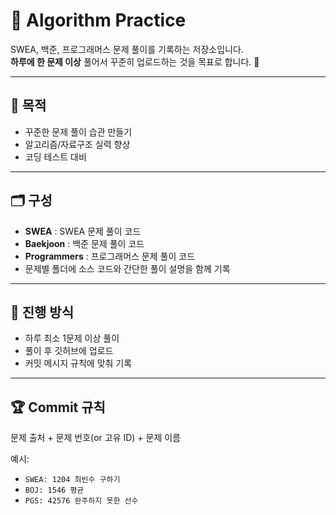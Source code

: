# 📝 Algorithm Practice

SWEA, 백준, 프로그래머스 문제 풀이를 기록하는 저장소입니다.  
**하루에 한 문제 이상** 풀어서 꾸준히 업로드하는 것을 목표로 합니다. 🚀

---

## 📌 목적
- 꾸준한 문제 풀이 습관 만들기
- 알고리즘/자료구조 실력 향상
- 코딩 테스트 대비

---

## 🗂️ 구성
- **SWEA** : SWEA 문제 풀이 코드
- **Baekjoon** : 백준 문제 풀이 코드
- **Programmers** : 프로그래머스 문제 풀이 코드
- 문제별 폴더에 소스 코드와 간단한 풀이 설명을 함께 기록

---

## 📅 진행 방식
- 하루 최소 1문제 이상 풀이
- 풀이 후 깃허브에 업로드
- 커밋 메시지 규칙에 맞춰 기록

---

## 🏆 Commit 규칙
문제 출처 + 문제 번호(or 고유 ID) + 문제 이름  

예시:
- `SWEA: 1204 최빈수 구하기`
- `BOJ: 1546 평균`
- `PGS: 42576 완주하지 못한 선수`



